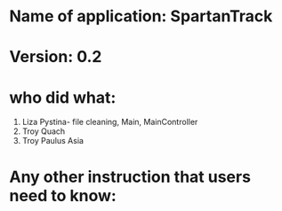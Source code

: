# Name of application: SpartanTrack
# Version: 0.2

# who did what:
1. Liza Pystina- file cleaning, Main, MainController
2. Troy Quach
3. Troy Paulus Asia



# Any other instruction that users need to know:






